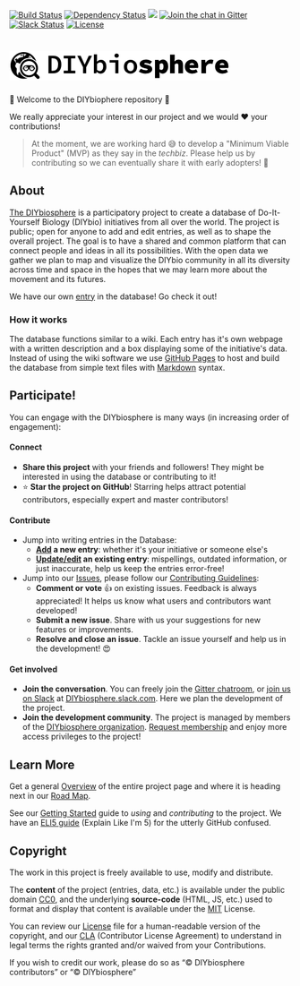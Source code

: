 [![Build Status](https://travis-ci.org/DIYbiosphere/sphere.dir.svg?branch=master)](https://travis-ci.org/DIYbiosphere/sphere.dir)
[![Dependency Status](https://www.versioneye.com/user/projects/574e9577e298f3003e688985/badge.svg?style=flat)](https://www.versioneye.com/user/projects/574e9577e298f3003e688985)
![](https://reposs.herokuapp.com/?path=DIYbiosphere/sphere.dir&color=yellowgreen)
[![Join the chat in Gitter](https://badges.gitter.im/DIYbiosphere/sphere.dir.svg)](https://gitter.im/DIYbiosphere/sphere.dir?utm_source=badge&utm_medium=badge&utm_campaign=pr-badge)
[![Slack Status](https://diybiosphere.herokuapp.com/badge.svg)](https://diybiosphere.herokuapp.com)
[![License](https://img.shields.io/badge/license-MIT%20%2B%20CC0-blue.svg)](http://sphere.diybio.org/license/)


# ![](assets/images/sphere/sphere-logo-long.png)


:tada: Welcome to the DIYbiophere repository :tada:

We really appreciate your interest in our project and we would :heart: your contributions!

> At the moment, we are working hard :sweat_smile: to develop a "Minimum Viable Product" (MVP) as they say in the _techbiz_. Please help us by contributing so we can eventually share it with early adopters! :metal:

## About
[The DIYbiosphere] is a participatory project to create a database of Do-It-Yourself Biology (DIYbio) initiatives from all over the world. The project is public; open for anyone to add and edit entries, as well as to shape the overall project. The goal is to have a shared and common platform that can connect people and ideas in all its possibilities. With the open data we gather we plan to map and visualize the DIYbio community in all its diversity across time and space in the hopes that we may learn more about the movement and its futures.

We have our own [entry] in the database! Go check it out!

### How it works
The database functions similar to a wiki. Each entry has it's own webpage with a written description and a box displaying some of the initiative's data. Instead of using the wiki software we use [GitHub Pages] to host and build the database from simple text files with [Markdown] syntax.

## Participate!
You can engage with the DIYbiosphere is many ways (in increasing order of engagement):

#### Connect
- **Share this project** with your friends and followers! They might be interested in using the database or contributing to it!
- :star: **Star the project on GitHub**! Starring helps attract potential contributors, especially expert and master contributors!

#### Contribute
- Jump into writing entries in the Database:
    - **[Add] a new entry**:  whether it's your initiative or someone else's
    - **[Update/edit] an existing entry**: mispellings, outdated information, or just inaccurate, help us keep the entries error-free!
- Jump into our [Issues], please follow our [Contributing Guidelines]:
	- **Comment or vote** :+1: on existing issues. Feedback is always appreciated! It helps us know what users and contributors want developed!
	- **Submit a new issue**. Share with us your suggestions for new features or improvements.
	- **Resolve and close an issue**. Tackle an issue yourself and help us in the development! :heart_eyes:


#### Get involved
- **Join the conversation**. You can freely join the [Gitter chatroom], or [join us on Slack] at [DIYbiosphere.slack.com]. Here we plan the development of the project.
- **Join the development community**. The project is managed by members of the [DIYbiosphere organization]. [Request membership] and enjoy more access privileges to the project!


## Learn More
Get a general [Overview] of the entire project page and where it is heading next in our [Road Map].

See our [Getting Started] guide to _using_ and _contributing_ to the project. We have an [ELI5 guide] (Explain Like I'm 5) for the utterly GitHub confused.

## Copyright
The work in this project is freely available to use, modify and distribute.

The **content** of the project (entries, data, etc.) is available under the public domain [CC0], and the underlying **source-code** (HTML, JS, etc.) used to format and display that content is available under the [MIT] License.

You can review our [License] file for a human-readable version of the copyright, and our [CLA] (Contributor License Agreement) to understand in legal terms the rights granted and/or waived from your Contributions.

If you wish to credit our work, please do so as “© DIYbiosphere contributors” or “© DIYbiosphere”

[The DIYbiosphere]: http://sphere.diybio.org/ "Go to main website"
[entry]: http://sphere.diybio.org/database/projects/DIYbiosphere-ZZ "Go to DIYbiosphere entry page"
[github pages]: https://pages.github.com/ "Learn about GitHub Pages"
[Markdown]: https://guides.github.com/features/mastering-markdown/ "Learn about Markdown from GitHub"
[add]: http://sphere.diybio.org/docs/help/tutorials/add-entry/ "How to add an entry"
[update/edit]: http://sphere.diybio.org/docs/help/tutorials/edit-entry/ "How to edit an entry"
[issues]: https://github.com/DIYbiosphere/sphere.dir/issues "Go to GitHub Issues"
[Gitter chatroom]: https://gitter.im/DIYbiosphere/sphere.dir?utm_source=badge&utm_medium=badge&utm_campaign=pr-badge "Go to DIYbiosphere Gitter chatroom"
[join us on Slack]: https://diybiosphere.herokuapp.com/ "Request an invite to DIYbiosphere Slack team"
[DIYbiosphere.slack.com]: https://diybiosphere.slack.com "Go to the DIYbiosphere Slack Team page"
[DIYbiosphere organization]: https://github.com/DIYbiosphere "Go to the DIYbiosphere organization GitHub page"
[request membership]: http://sphere.diybio.org/docs/help/contributing/#membership-request "How to request membership"
[overview]: http://sphere.diybio.org/docs/about/overview "See an overview of the DIYbiosphere Project"
[road map]: http://sphere.diybio.org/docs/news/roadmap/ "See our Roadmap for the DIYbiosphere project"
[Getting started]: http://sphere.diybio.org/docs/help/getting-started/ "How to use and contribute to the project"
[Contributing guidelines]: http://sphere.diybio.org/docs/help/contributing/ "How to Issues and Pull Requests"
[ELI5 guide]: http://sphere.diybio.org/docs/help/ELI5/ "Learn GitHub easy"
[MIT]: https://opensource.org/licenses/MIT "Go to MIT license"
[CC0]: https://creativecommons.org/publicdomain/zero/1.0/ "Go to CC0 license"
[LICENSE]: http://sphere.diybio.org/docs/about/copyright/license/ "See a human-readable license of the DIYbiosphere"
[CLA]: http://sphere.diybio.org/docs/about/copyright/cla/ "See in legal terms the IPR of the DIYbiosphere"
